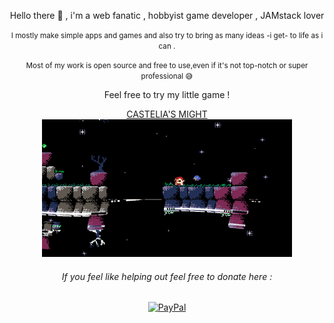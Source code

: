 <div align="center"><p>Hello there 👋 , i'm a web fanatic , hobbyist game developer , JAMstack lover </p>

  <p><small>I mostly make simple apps and games and also try to bring as many ideas -i get- to life as i can .</small> </p>
  <p><small>Most of my work is open source and free to use,even if it's not top-notch or super professional 😅</small></p>
  <p>Feel free to try my little game !</p>
    <a href='https://marceline-game.web.app/' target='blank'> CASTELIA'S MIGHT</a>


<img width="400" height='220' alt="Castelia's might" src="https://github.com/ZTF666/ZTF666/raw/master/src/eastereggs.gif?raw=true">

<p><h6>If you feel like helping out feel free to donate here :</h6></p>
<a href='https://www.paypal.me/ztf666'>        
  <img src="https://www.paypalobjects.com/webstatic/en_US/i/buttons/PP_logo_h_100x26.png" alt="PayPal"/>
</a>

</div>
